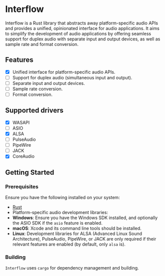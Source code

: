 # Interflow

Interflow is a Rust library that abstracts away platform-specific audio APIs
and provides a unified, opinionated interface for audio applications. It aims
to simplify the development of audio applications by offering seamless support
for duplex audio with separate input and output devices, as well as sample rate
and format conversion.

## Features

- [x] Unified interface for platform-specific audio APIs.
- [ ] Support for duplex audio (simultaneous input and output).
- [ ] Separate input and output devices.
- [ ] Sample rate conversion.
- [ ] Format conversion.

## Supported drivers

- [x] WASAPI
- [ ] ASIO
- [x] ALSA
- [ ] PulseAudio
- [ ] PipeWire
- [ ] JACK
- [x] CoreAudio

## Getting Started

### Prerequisites

Ensure you have the following installed on your system:

- [Rust](https://www.rust-lang.org/tools/install)
- Platform-specific audio development libraries:
- **Windows**: Ensure you have the Windows SDK installed, and optionally the
  ASIO SDK if the `asio` feature is enabled.
- **macOS**: Xcode and its command line tools should be installed.
- **Linux**: Development libraries for ALSA (Advanced Linux Sound
  Architecture), PulseAudio, PipeWire, or JACK are only required if their
  relevant features are enabled (by default, only `alsa` is).

### Building

`Interflow` uses `cargo` for dependency management and building.
